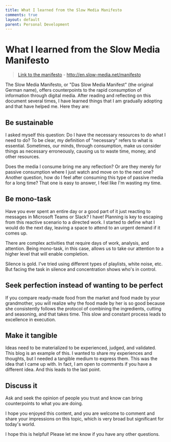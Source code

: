 ```yaml
---
title: What I learned from the Slow Media Manifesto
comments: true
layout: default
parent: Personal Development
---
```


# What I learned from the Slow Media Manifesto

> [Link to the manifesto](http://en.slow-media.net/manifesto) - http://en.slow-media.net/manifesto

The Slow Media Manifesto, or "Das Slow Media Manifest" (the original German name), offers counterpoints to the rapid consumption of information through digital media. After reading and reflecting on this document several times, I have learned things that I am gradually adopting and that have helped me. Here they are:

## Be sustainable

I asked myself this question: Do I have the necessary resources to do what I need to do? To be clear, my definition of "necessary" refers to what is essential. Sometimes, our minds, through consumption, make us consider things as necessary erroneously, causing us to waste time, money, and other resources.

Does the media I consume bring me any reflection? Or are they merely for passive consumption where I just watch and move on to the next one? Another question, how do I feel after consuming this type of passive media for a long time? That one is easy to answer, I feel like I'm wasting my time.

## Be mono-task

Have you ever spent an entire day or a good part of it just reacting to messages in Microsoft Teams or Slack? I have! Planning is key to escaping from this reactive scenario to a directed work. I started to define what I would do the next day, leaving a space to attend to an urgent demand if it comes up.

There are complex activities that require days of work, analysis, and attention. Being mono-task, in this case, allows us to take our attention to a higher level that will enable completion.

Silence is gold. I've tried using different types of playlists, white noise, etc. But facing the task in silence and concentration shows who's in control.

## Seek perfection instead of wanting to be perfect

If you compare ready-made food from the market and food made by your grandmother, you will realize why the food made by her is so good because she consistently follows the protocol of combining the ingredients, cutting and seasoning, and that takes time. This slow and constant process leads to excellence in execution.

## Make it tangible

Ideas need to be materialized to be experienced, judged, and validated. This blog is an example of this. I wanted to share my experiences and thoughts, but I needed a tangible medium to express them. This was the idea that I came up with. In fact, I am open to comments if you have a different idea. And this leads to the last point.

## Discuss it

Ask and seek the opinion of people you trust and know can bring counterpoints to what you are doing.

I hope you enjoyed this content, and you are welcome to comment and share your impressions on this topic, which is very broad but significant for today's world.

I hope this is helpful! Please let me know if you have any other questions.
